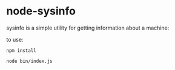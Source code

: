 # node-sysinfo

sysinfo is a simple utility for getting information about a machine:

to use:

`npm install`

`node bin/index.js`
